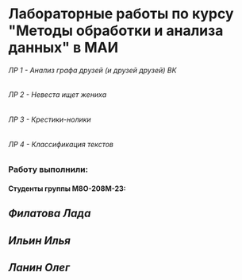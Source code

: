 # Лабораторные работы по курсу "Методы обработки и анализа данных" в МАИ
###### ЛР 1 - Анализ графа друзей (и друзей друзей) ВК
###### ЛР 2 - Невеста ищет жениха
###### ЛР 3 - Крестики-нолики
###### ЛР 4 - Классификация текстов
### Работу выполнили:
#### Студенты группы М8О-208М-23:
## *Филатова Лада*
## *Ильин Илья*
## *Ланин Олег*
